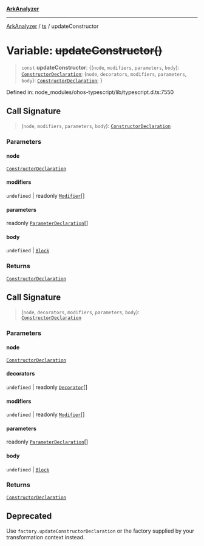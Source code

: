 [**ArkAnalyzer**](../../../../README.md)

***

[ArkAnalyzer](../../../../globals.md) / [ts](../README.md) / updateConstructor

# Variable: ~~updateConstructor()~~

> `const` **updateConstructor**: \{(`node`, `modifiers`, `parameters`, `body`): [`ConstructorDeclaration`](../interfaces/ConstructorDeclaration.md); (`node`, `decorators`, `modifiers`, `parameters`, `body`): [`ConstructorDeclaration`](../interfaces/ConstructorDeclaration.md); \}

Defined in: node\_modules/ohos-typescript/lib/typescript.d.ts:7550

## Call Signature

> (`node`, `modifiers`, `parameters`, `body`): [`ConstructorDeclaration`](../interfaces/ConstructorDeclaration.md)

### Parameters

#### node

[`ConstructorDeclaration`](../interfaces/ConstructorDeclaration.md)

#### modifiers

`undefined` | readonly [`Modifier`](../type-aliases/Modifier.md)[]

#### parameters

readonly [`ParameterDeclaration`](../interfaces/ParameterDeclaration.md)[]

#### body

`undefined` | [`Block`](../interfaces/Block.md)

### Returns

[`ConstructorDeclaration`](../interfaces/ConstructorDeclaration.md)

## Call Signature

> (`node`, `decorators`, `modifiers`, `parameters`, `body`): [`ConstructorDeclaration`](../interfaces/ConstructorDeclaration.md)

### Parameters

#### node

[`ConstructorDeclaration`](../interfaces/ConstructorDeclaration.md)

#### decorators

`undefined` | readonly [`Decorator`](../interfaces/Decorator.md)[]

#### modifiers

`undefined` | readonly [`Modifier`](../type-aliases/Modifier.md)[]

#### parameters

readonly [`ParameterDeclaration`](../interfaces/ParameterDeclaration.md)[]

#### body

`undefined` | [`Block`](../interfaces/Block.md)

### Returns

[`ConstructorDeclaration`](../interfaces/ConstructorDeclaration.md)

## Deprecated

Use `factory.updateConstructorDeclaration` or the factory supplied by your transformation context instead.
